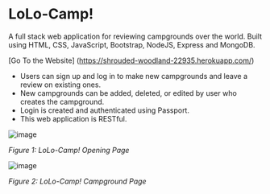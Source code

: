 # LoLo-Camp!

A full stack web application for reviewing campgrounds over the world. Built using HTML, CSS, JavaScript, Bootstrap, NodeJS, Express and MongoDB.

[Go To the Website] (https://shrouded-woodland-22935.herokuapp.com/)

- Users can sign up and log in to make new campgrounds and leave a review on existing ones.
- New campgrounds can be added, deleted, or edited by user who creates the campground.
- Login is created and authenticated using Passport.
- This web application is RESTful.


![image](https://user-images.githubusercontent.com/35508198/152449724-77f892ee-53bf-42b3-97c1-f8537a663d51.png)

_Figure 1: LoLo-Camp! Opening Page_

![image](https://user-images.githubusercontent.com/35508198/152450296-c908a33c-64f1-459b-aa56-b7c7c326e52e.png)

_Figure 2: LoLo-Camp! Campground Page_

